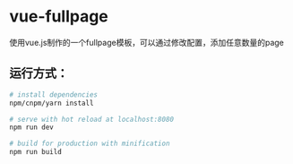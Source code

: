 # vue-fullpage

使用vue.js制作的一个fullpage模板，可以通过修改配置，添加任意数量的page

## 运行方式：

``` bash
# install dependencies
npm/cnpm/yarn install

# serve with hot reload at localhost:8080
npm run dev

# build for production with minification
npm run build
```


